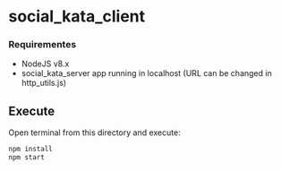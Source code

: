 # social_kata_client
### Requirementes
- NodeJS v8.x
- social_kata_server app running in localhost (URL can be changed in http_utils.js)

## Execute 
Open terminal from this directory and execute:

```sh
npm install 
npm start
```
